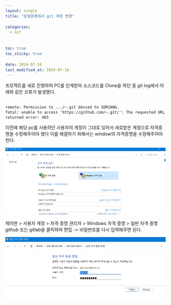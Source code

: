 ```yaml
---
layout: single
title: "로컬환경에서 git 계정 변경"

categories:
  - Git


toc: true
toc_sticky: true
 
date: 2024-07-16
last_modified_at: 2024-07-16
---
```


프로젝트를 새로 진행하여 PC를 인계받아 소스코드를 Clone을 하던 중 
git log에서 아래와 같은 오류가 발생했다.

```

remote: Permission to .../~.git denied to SOMJANG.
fatal: unable to access 'https://github.com/~.git/': The requested URL returned error: 403

```
이전에 해당 pc를 사용하던 사용자의 계정이 그대로 있어서 새로받은 계정으로 자격증명을 수정해주어야 했다
이를 해결하기 위해서는 window의 자격증명을 수정해주어야 한다.

<p align="center">
 <img src = "/assets/images/first.png">
</p>

제어판 > 사용자 계정 > 자격 증명 관리자 > Windows 자격 증명 > 일반 자격 증명github 또는 gitlab을 클릭하여 편집 -> 비밀번호를 다시 입력해주면 된다.

<p align="center">
 <img src = "/assets/images/third.png">
</p>
